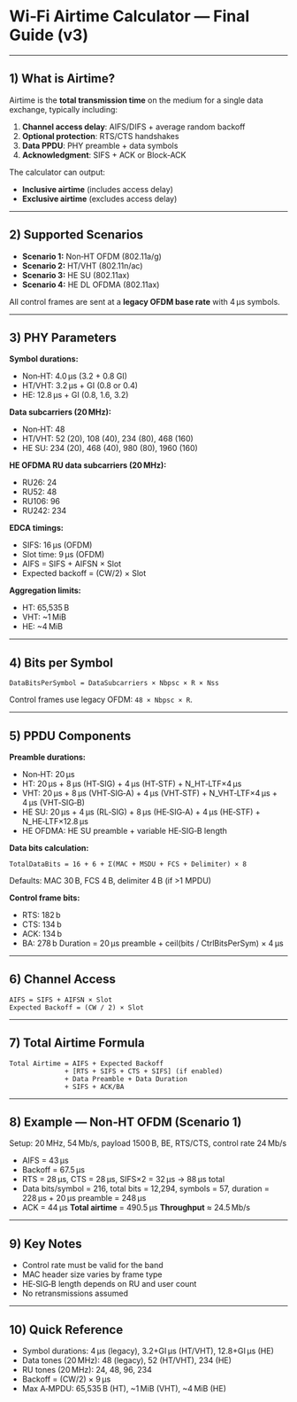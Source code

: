 # Wi‑Fi Airtime Calculator — Final Guide (v3)
---

## 1) What is Airtime?

Airtime is the **total transmission time** on the medium for a single data exchange, typically including:

1. **Channel access delay**: AIFS/DIFS + average random backoff
2. **Optional protection**: RTS/CTS handshakes
3. **Data PPDU**: PHY preamble + data symbols
4. **Acknowledgment**: SIFS + ACK or Block‑ACK

The calculator can output:

- **Inclusive airtime** (includes access delay)
- **Exclusive airtime** (excludes access delay)

---

## 2) Supported Scenarios

- **Scenario 1:** Non‑HT OFDM (802.11a/g)
- **Scenario 2:** HT/VHT (802.11n/ac)
- **Scenario 3:** HE SU (802.11ax)
- **Scenario 4:** HE DL OFDMA (802.11ax)

All control frames are sent at a **legacy OFDM base rate** with 4 µs symbols.

---

## 3) PHY Parameters

**Symbol durations:**

- Non‑HT: 4.0 µs (3.2 + 0.8 GI)
- HT/VHT: 3.2 µs + GI (0.8 or 0.4)
- HE: 12.8 µs + GI (0.8, 1.6, 3.2)

**Data subcarriers (20 MHz):**

- Non‑HT: 48
- HT/VHT: 52 (20), 108 (40), 234 (80), 468 (160)
- HE SU: 234 (20), 468 (40), 980 (80), 1960 (160)

**HE OFDMA RU data subcarriers (20 MHz):**

- RU26: 24
- RU52: 48
- RU106: 96
- RU242: 234

**EDCA timings:**

- SIFS: 16 µs (OFDM)
- Slot time: 9 µs (OFDM)
- AIFS = SIFS + AIFSN × Slot
- Expected backoff = (CW/2) × Slot

**Aggregation limits:**

- HT: 65,535 B
- VHT: \~1 MiB
- HE: \~4 MiB

---

## 4) Bits per Symbol

```
DataBitsPerSymbol = DataSubcarriers × Nbpsc × R × Nss
```

Control frames use legacy OFDM: `48 × Nbpsc × R`.

---

## 5) PPDU Components

**Preamble durations:**

- Non‑HT: 20 µs
- HT: 20 µs + 8 µs (HT‑SIG) + 4 µs (HT‑STF) + N\_HT‑LTF×4 µs
- VHT: 20 µs + 8 µs (VHT‑SIG‑A) + 4 µs (VHT‑STF) + N\_VHT‑LTF×4 µs + 4 µs (VHT‑SIG‑B)
- HE SU: 20 µs + 4 µs (RL‑SIG) + 8 µs (HE‑SIG‑A) + 4 µs (HE‑STF) + N\_HE‑LTF×12.8 µs
- HE OFDMA: HE SU preamble + variable HE‑SIG‑B length

**Data bits calculation:**

```
TotalDataBits = 16 + 6 + Σ(MAC + MSDU + FCS + Delimiter) × 8
```

Defaults: MAC 30 B, FCS 4 B, delimiter 4 B (if >1 MPDU)

**Control frame bits:**

- RTS: 182 b
- CTS: 134 b
- ACK: 134 b
- BA: 278 b Duration = 20 µs preamble + ceil(bits / CtrlBitsPerSym) × 4 µs

---

## 6) Channel Access

```
AIFS = SIFS + AIFSN × Slot
Expected Backoff = (CW / 2) × Slot
```

---

## 7) Total Airtime Formula

```
Total Airtime = AIFS + Expected Backoff
              + [RTS + SIFS + CTS + SIFS] (if enabled)
              + Data Preamble + Data Duration
              + SIFS + ACK/BA
```

---

## 8) Example — Non‑HT OFDM (Scenario 1)

Setup: 20 MHz, 54 Mb/s, payload 1500 B, BE, RTS/CTS, control rate 24 Mb/s

- AIFS = 43 µs
- Backoff = 67.5 µs
- RTS = 28 µs, CTS = 28 µs, SIFS×2 = 32 µs → 88 µs total
- Data bits/symbol = 216, total bits = 12,294, symbols = 57, duration = 228 µs + 20 µs preamble = 248 µs
- ACK = 44 µs **Total airtime** = 490.5 µs **Throughput** ≈ 24.5 Mb/s

---

## 9) Key Notes

- Control rate must be valid for the band
- MAC header size varies by frame type
- HE‑SIG‑B length depends on RU and user count
- No retransmissions assumed

---

## 10) Quick Reference

- Symbol durations: 4 µs (legacy), 3.2+GI µs (HT/VHT), 12.8+GI µs (HE)
- Data tones (20 MHz): 48 (legacy), 52 (HT/VHT), 234 (HE)
- RU tones (20 MHz): 24, 48, 96, 234
- Backoff = (CW/2) × 9 µs
- Max A‑MPDU: 65,535 B (HT), \~1 MiB (VHT), \~4 MiB (HE)


